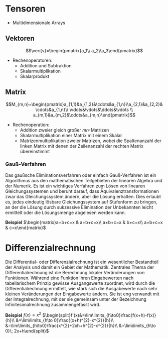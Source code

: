 # Tensoren

- Multidimensionale Arrays

## Vektoren

$$\vec{v}=\begin{pmatrix}a_1\\ a_2\\a_3\end{pmatrix}$$

- Rechenoperatoren:
	- Addition und Subtraktion
	- Skalarmultiplikation
	- Skalarprodukt

## Matrix

$$M_{m,n}=\begin{pmatrix}a_{1,1}&a_{1,2}&\cdots&a_{1,n}\\a_{2,1}&a_{2,2}&\cdots&a_{1,n}\\ \vdots&\vdots&\ddots&\vdots \\ a_{m,1}&a_{m,2}&\cdots&a_{m,n}\end{pmatrix}$$

- Rechenoperation:
	- Addition zweier gleich großer $mn$-Matrizen
	- Skalarmultiplikation einer Matrix mit einem Skalar
	- Matrizenmultiplikation zweier Matrizen, wobei die Spaltenanzahl der linken Matrix mit denen der Zeilenanzahl der rechten Matrix übereinstimmt

### Gauß-Verfahren

Das gaußsche Eliminationsverfahren oder einfach Gauß-Verfahren ist ein Algorithmus aus den mathematischen Teilgebieten der linearen Algebra und der Numerik. Es ist ein wichtiges Verfahren zum Lösen von linearen Gleichungssystemen und beruht darauf, dass Äquivalenztransformationen zwar das Gleichungssystem ändern, aber die Lösung erhalten. Dies erlaubt es, jedes eindeutig lösbare Gleichungssystem auf Stufenform zu bringen, an der die Lösung durch sukzessive Elimination der Unbekannten leicht ermittelt oder die Lösungsmenge abgelesen werden kann. 

**Beispiel**
$\begin{matrix}a+b+c=x & a+b+c=x\\ a+b+c=x & b+c=x\\ a+b+c=x & c=x\end{matrix}$

# Differenzialrechnung

Die Differential- oder Differenzialrechnung ist ein wesentlicher Bestandteil der Analysis und damit ein Gebiet der Mathematik. Zentrales Thema der Differentialrechnung ist die Berechnung lokaler Veränderungen von Funktionen. Während eine Funktion ihren Eingabewerten nach tabellarischem Prinzip gewisse Ausgangswerte zuordnet, wird durch die Differentialrechnung ermittelt, wie stark sich die Ausgabewerte nach sehr kleinen Veränderungen der Eingabewerte ändern. Sie ist eng verwandt mit der Integralrechnung, mit der sie gemeinsam unter der Bezeichnung Infinitesimalrechnung zusammengefasst wird. 

**Beispiel**
$f(x)=x^2$
$\begin{split}f'(x)&=\lim\limits_{h\to0}\frac{f(x+h)-f(x)}{h}\\ &=\lim\limits_{h\to 0}\frac{(x+h)^{2}-x^{2}}{h}\\ &=\lim\limits_{h\to0}\frac{x^{2}+2xh+h^{2}-x^{2}}{h}\\ &=\lim\limits_{h\to 0}\; 2x+h\end{split}$
